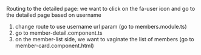 Routing to the detailed page:
we want to click on the fa-user icon and go to the detailed page based on username
1. change route to use username url param (go to members.module.ts)
2. go to member-detail.component.ts
3. on the member-list side, we want to vaginate the list of members (go to member-card.component.html)